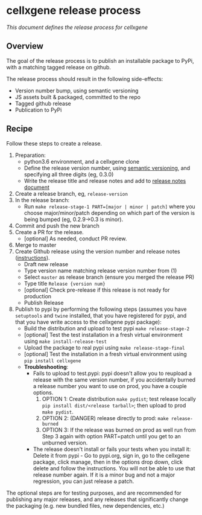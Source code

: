 # cellxgene release process

_This document defines the release process for cellxgene_

## Overview

The goal of the release process is to publish an installable package
to PyPi, with a matching tagged release on github.

The release process should result in the following side-effects:

- Version number bump, using semantic versioning
- JS assets built & packaged, committed to the repo
- Tagged github release
- Publication to PyPi

## Recipe

Follow these steps to create a release.

1.  Preparation:
    - python3.6 environment, and a cellxgene clone
    - Define the release version number, using [semantic versioning](https://semver.org/),
      and specifying all three digits (eg, 0.3.0)
    - Write the release title and release notes and add to
      [release notes document](https://docs.google.com/document/d/1KnHwkYfhyWO5H8BDcMu7y3ogjvq5Yi4OwpmZ8DB6w0Y/edit)
2.  Create a release branch, eg, `release-version`
3.  In the release branch:
    - Run `make release-stage-1 PART=[major | minor | patch]` where you choose major/minor/patch depending on which part of the version
      is being bumped (eg, 0.2.9->0.3 is minor).
4.  Commit and push the new branch
5.  Create a PR for the release.
    - [optional] As needed, conduct PR review.
6.  Merge to master
7.  Create Github release using the version number and release notes
    ([instructions](https://help.github.com/articles/creating-releases/)).
    - Draft new release
    - Type version name matching release version number from (1)
    - Select `master` as release branch (ensure you merged the release PR)
    - Type title `Release {version num}`
    - [optional] Check pre-release if this release is not ready for production
    - Publish Release
8. Publish to pypi by performing the following steps (assumes you have `setuptools`
    and `twine` installed, that you have registered for pypi, and that you have
    write access to the cellxgene pypi package):
    - Build the distribution and upload to test pypi `make release-stage-2`
    - [optional] Test the test installation in a fresh virtual environment using `make install-release-test`
    - Upload the package to real pypi using `make release-stage-final`
    - [optional] Test the installation in a fresh virtual environment using
      `pip install cellxgene`
    - **Troubleshooting**:
        - Fails to upload to test.pypi: pypi doesn't allow you to reupload a release with the same version number, 
        if you accidentally burned a release number you want to use on prod, you have a couple options. 
            1) OPTION 1: Create distribution `make pydist`; test release locally `pip install dist/<release tarball>`;
             then upload to prod `make pydist`. 
            2) OPTION 2: (DANGER) release directly to prod: `make release-burned`  
            3) OPTION 3: If the release was burned on prod as well run from Step 3 again with option
            PART=patch until you get to an unburned version.
        - The release doesn't install or fails your tests when you install it: Delete it from pypi - Go to pypi.org, sign in, 
        go to the cellxgene package, click manage, then in the options drop down, click delete and 
        follow the instructions. You will not be able to use that release number again. If it is a minor bug 
        and not a major regression, you can just release a patch. 
    

The optional steps are for testing purposes, and are recommended
for publishing any major releases, and any releases that significantly
change the packaging (e.g. new bundled files, new dependencies, etc.)
